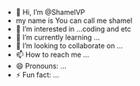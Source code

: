- 👋 Hi, I’m @ShamelVP
- my name is You can call me shamel
- 👀 I’m interested in ...coding and etc
- 🌱 I’m currently learning ...
- 💞️ I’m looking to collaborate on ...
- 📫 How to reach me ...
- 😄 Pronouns: ...
- ⚡ Fun fact: ...

<!---
ShamelVPN/ShamelVPN is a ✨ special ✨ repository because its `README.md` (this file) appears on your GitHub profile.
You can click the Preview link to take a look at your changes.
--->
